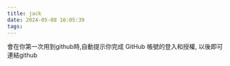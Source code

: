 ```yaml
---
title: jack
date: 2024-05-08 16:05:39
tags:
---
```

會在你第一次用到github時,自動提示你完成 GitHub 帳號的登入和授權, 
以後即可連結github